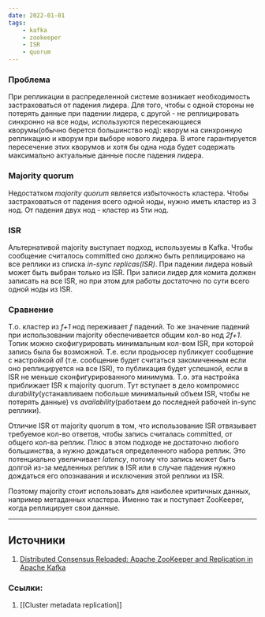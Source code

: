 ```yaml
---
date: 2022-01-01
tags:
    - kafka
    - zookeeper
    - ISR
    - quorum
---
```


### Проблема

При репликации в распределенной системе возникает необходимость застраховаться от падения лидера. Для того, чтобы с одной стороны не потерять данные при падении лидера, с другой - не реплицировать синхронно на все ноды, используются пересекающиеся кворумы(обычно берется большинство нод): кворум на синхронную репликацию и кворум при выборе нового лидера. В итоге гарантируется пересечение этих кворумов и хотя бы одна нода будет содержать максимально актуальные данные после падения лидера.  

### Majority quorum

Недостатком *majority quorum* является избыточность кластера. Чтобы застраховаться от падения всего одной ноды, нужно иметь кластер из 3 нод. От падения двух нод - кластер из 5ти нод. 

### ISR
Альтернативой majority выступает подход, используемы в Kafka. Чтобы сообщение считалось committed оно должно быть реплицировано на все реплики из списка *in-sync replicas(ISR)*. 
При падении лидера новый может быть выбран только из ISR. При записи лидер для комита должен записать на все ISR, но при этом для работы достаточно по сути всего одной ноды из ISR.


### Сравнение
Т.о. кластер из *f+1* нод переживает *f* падений. То же значение падений при использовании majority обеспечивается общим кол-во нод *2f+1*. Топик можно скофигурировать минимальным кол-вом ISR, при которой запись была бы возможной. Т.е. если продьюсер публикует сообщение с настройкой *all* (т.е. сообщение будет считаться закомиченным если оно реплицируется на все ISR), то публикация будет успешной, если в ISR не меньше сконфигурированного минимума. Т.о. эта настройка приближает ISR к majority quorum. Тут вступает в дело компромисс *durability*(устанавливаем побольше минимальный объем ISR, чтобы не потерять данные) vs *availability*(работаем до последней рабочей  in-sync реплики).

Отличие ISR от majority quorum в том, что использование ISR отвязывает требуемое кол-во ответов, чтобы запись считалась committed, от общего кол-ва реплик. Плюс в этом подходе не достаточно любого большинства, а нужно дождаться определенного набора реплик. Это потенциально увеличивает *latency*, потому что запись может быть долгой из-за медленных реплик в ISR или в случае падения нужно дождаться его опознавания и исключения этой реплики из ISR.

Поэтому majority стоит использовать для наиболее критичных данных, например метаданных кластера. Именно так и поступает ZooKeeper, когда реплицирует свои данные.

---

## Источники

1. [Distributed Consensus Reloaded: Apache ZooKeeper and Replication in Apache Kafka](https://www.confluent.io/blog/distributed-consensus-reloaded-apache-zookeeper-and-replication-in-kafka)

### Ссылки:

1. [[Cluster metadata replication]]